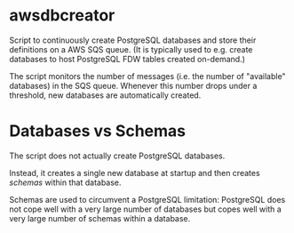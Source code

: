 awsdbcreator
============

Script to continuously create PostgreSQL databases and store their definitions on a AWS SQS queue.
(It is typically used to e.g. create databases to host PostgreSQL FDW tables created on-demand.)

The script monitors the number of messages (i.e. the number of "available" databases) in the SQS queue.
Whenever this number drops under a threshold, new databases are automatically created.

# Databases vs Schemas

The script does not actually create PostgreSQL databases.

Instead, it creates a single new database at startup and then creates _schemas_ within that database.

Schemas are used to circumvent a PostgreSQL limitation: PostgreSQL does not cope well with a very large number of databases but copes well with a very large number of schemas within a database.
